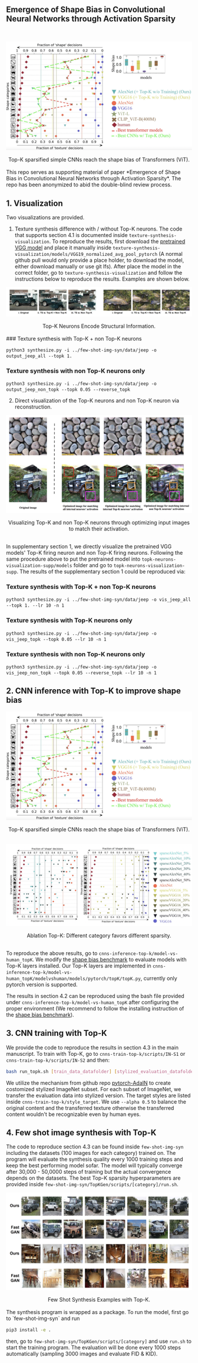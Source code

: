 ## Emergence of Shape Bias in Convolutional Neural Networks through Activation Sparsity
<br>

![](assets/topk-inference.png)
<center>Top-K sparsified simple CNNs reach the shape bias of Transformers (ViT).</center><br>
This repo serves as supporting material of paper *Emergence of Shape Bias in Convolutional Neural Networks through Activation Sparsity*. The repo has been anonymized to abid the double-blind review process. 

## 1. Visualization

Two visualizations are provided. 

1. Texture synthesis difference with / without Top-K neurons. 
The code that supports section 4.1 is documented inside `texture-synthesis-visualization`. To reproduce the results, first download the [pretrained VGG model](texture-synthesis-visualization/models/VGG19_normalized_avg_pool_pytorch) and place it manually inside `texture-synthesis-visualization/models/VGG19_normalized_avg_pool_pytorch` (A normal github pull would only provide a place holder, to download the model, either download manually or use git lfs). After place the model in the correct folder, go to `texture-synthesis-visualization` and follow the instructions below to reproduce the results. Examples are shown below.

![](assets/visualization_2.png)
<center>Top-K Neurons Encode Structural Information.</center>
<br>
### Texture synthesis with Top-K + non Top-K neurons

```
python3 synthesize.py -i ../few-shot-img-syn/data/jeep -o output_jeep_all --topk 1.
```

### Texture synthesis with non Top-K neurons only

```
python3 synthesize.py -i ../few-shot-img-syn/data/jeep -o output_jeep_non_topk --topk 0.05 --reverse_topk
```


2. Direct visualization of the Top-K neurons and non Top-K neuron via reconstruction. 

![](assets/visualization_1.png)

<center>Visualizing Top-K and non Top-K neurons through optimizing input images to match their activation.</center><br>

In supplementary section 1, we directly visualize the pretrained VGG models' Top-K firing neuron and non Top-K firing neurons. Following the same procedure above to put the pretrained model into `topk-neurons-visualization-supp/models` folder and go to `topk-neurons-visualization-supp`. The results of the supplementary section 1 could be reproduced via:

### Texture synthesis with Top-K + non Top-K neurons

```
python3 synthesize.py -i ../few-shot-img-syn/data/jeep -o vis_jeep_all --topk 1. --lr 10 -n 1
```

### Texture synthesis with Top-K neurons only

```
python3 synthesize.py -i ../few-shot-img-syn/data/jeep -o vis_jeep_topk --topk 0.05 --lr 10 -n 1
```
### Texture synthesis with non Top-K neurons only

```
python3 synthesize.py -i ../few-shot-img-syn/data/jeep -o vis_jeep_non_topk --topk 0.05 --reverse_topk --lr 10 -n 1
```




## 2. CNN inference with Top-K to improve shape bias

![](assets/topk-inference.png)
<center>Top-K sparsified simple CNNs reach the shape bias of Transformers (ViT).</center>

<br>

![](assets/ablation-topk-inference.png)
<center>Ablation Top-K: Different category favors different sparsity.</center>
<br>

To reproduce the above results, go to `cnns-inference-top-k/model-vs-human_topK`. We modify the [shape bias benchmark](https://github.com/bethgelab/model-vs-human) to evaluate models with Top-K layers installed. Our Top-K layers are implemented in `cnns-inference-top-k/model-vs-human_topK/modelvshuman/models/pytorch/topK/topK.py`, currently only pytorch version is supported. 

The results in section 4.2 can be reproduced using the bash file provided under `cnns-inference-top-k/model-vs-human_topK` after configuring the proper environment (We recommend to follow the installing instruction of the [shape bias benchmark](https://github.com/bethgelab/model-vs-human)).


## 3. CNN training with Top-K

We provide the code to reproduce the results in section 4.3 in the main manuscript. To train with Top-K, go to `cnns-train-top-k/scripts/IN-S1` or `cnns-train-top-k/scripts/IN-S2` and then: 

```bash
bash run_topk.sh [train_data_datafolder] [stylized_evaluation_datafolder]
```

We utilize the mechanism from github repo [pytorch-AdaIN](https://github.com/naoto0804/pytorch-AdaIN) to create costomized stylized ImageNet subset. For each subset of ImageNet, we transfer the evaluation data into stylized version. The target styles are listed inside `cnns-train-top-k/style_target`. We use `--alpha 0.5` to balance the original content and the transferred texture otherwise the transferred content wouldn't be recognizable even by human eyes. 

## 4. Few shot image synthesis with Top-K

The code to reproduce section 4.3 can be found inside `few-shot-img-syn` including the datasets (100 images for each category) trained on. The program will evaluate the synthesis quality every 1000 training steps and keep the best performing model sofar. The model will typically converge after 30,000 - 50,0000 steps of training but the actual convergence depends on the datasets. The best Top-K sparsity hyperparameters are provided inside `few-shot-img-syn/TopKGen/scripts/[category]/run.sh`. 

![](assets/few-shot-syn-images.png)
<center>Few Shot Synthesis Examples with Top-K.</center>
<br>
The synthesis program is wrapped as a package. To run the model, first go to `few-shot-img-syn` and run 

```bash
pip3 install -e .
```

then, go to `few-shot-img-syn/TopKGen/scripts/[category]` and use `run.sh` to start the training program. The evaluation will be done every 1000 steps automatically (sampling 3000 images and evaluate FID & KID).

